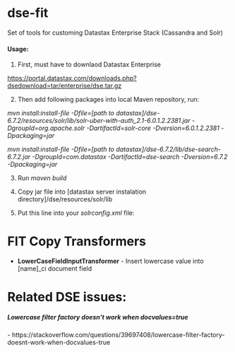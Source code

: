 # dse-fit

Set of tools for customing Datastax Enterprise Stack (Cassandra and Solr)

<h4>Usage:</h4>

1. First, must have to downlaod Datastax Enterprise 

https://portal.datastax.com/downloads.php?dsedownload=tar/enterprise/dse.tar.gz

2. Then add following packages into local Maven repository, run:

<i>mvn install:install-file -Dfile=[path to datastax]/dse-6.7.2/resources/solr/lib/solr-uber-with-auth_2.1-6.0.1.2.2381.jar -DgroupId=org.apache.solr -DartifactId=solr-core -Dversion=6.0.1.2.2381 -Dpackaging=jar</i>

<i>mvn install:install-file -Dfile=[path to datastax]/dse-6.7.2/lib/dse-search-6.7.2.jar -DgroupId=com.datastax  -DartifactId=dse-search -Dversion=6.7.2 -Dpackaging=jar</i>

3. Run <i>maven build</i>
4. Copy jar file into [datastax server instalation directory]/dse/resources/solr/lib

5. Put this line into your <i>solrconfig.xml</i> file:
<fieldInputTransformer name="dse" class="com.artwork.mori.dse.search.LowerCaseFieldInputTransformer"></fieldInputTransformer>

# FIT Copy Transformers

- <b>LowerCaseFieldInputTransformer</b> - Insert lowercase value into [name]_ci document field

# Related DSE issues:
<h5>Lowercase filter factory doesn't work when docvalues=true</h3>
- https://stackoverflow.com/questions/39697408/lowercase-filter-factory-doesnt-work-when-docvalues-true